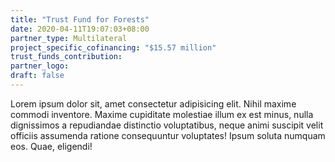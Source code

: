 ```yaml
---
title: "Trust Fund for Forests"
date: 2020-04-11T19:07:03+08:00
partner_type: Multilateral
project_specific_cofinancing: "$15.57 million"
trust_funds_contribution:
partner_logo:
draft: false
---
```


Lorem ipsum dolor sit, amet consectetur adipisicing elit. Nihil maxime commodi inventore. Maxime cupiditate molestiae illum ex est minus, nulla dignissimos a repudiandae distinctio voluptatibus, neque animi suscipit velit officiis assumenda ratione consequuntur voluptates! Ipsum soluta numquam eos. Quae, eligendi!

